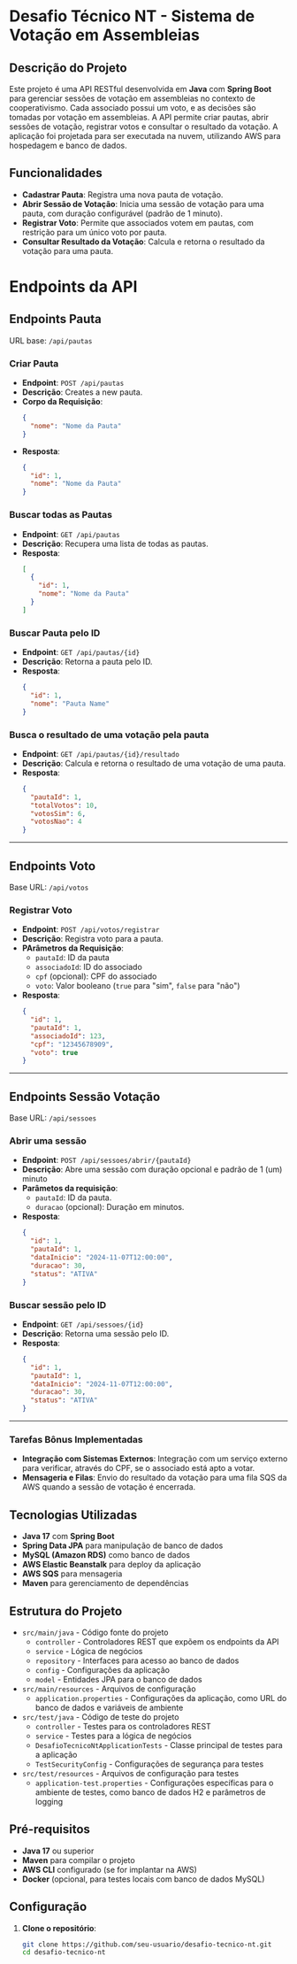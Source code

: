 # Desafio Técnico NT - Sistema de Votação em Assembleias

## Descrição do Projeto

Este projeto é uma API RESTful desenvolvida em **Java** com **Spring Boot** para gerenciar sessões de votação em assembleias no contexto de cooperativismo. Cada associado possui um voto, e as decisões são tomadas por votação em assembleias. A API permite criar pautas, abrir sessões de votação, registrar votos e consultar o resultado da votação. A aplicação foi projetada para ser executada na nuvem, utilizando AWS para hospedagem e banco de dados.

## Funcionalidades

- **Cadastrar Pauta**: Registra uma nova pauta de votação.
- **Abrir Sessão de Votação**: Inicia uma sessão de votação para uma pauta, com duração configurável (padrão de 1 minuto).
- **Registrar Voto**: Permite que associados votem em pautas, com restrição para um único voto por pauta.
- **Consultar Resultado da Votação**: Calcula e retorna o resultado da votação para uma pauta.

# Endpoints da API

## Endpoints Pauta

URL base: `/api/pautas`

### Criar Pauta

- **Endpoint**: `POST /api/pautas`
- **Descrição**: Creates a new pauta.
- **Corpo da Requisição**:
  ```json
  {
    "nome": "Nome da Pauta"
  }
  ```
- **Resposta**:
  ```json
  {
    "id": 1,
    "nome": "Nome da Pauta"
  }
  ```

### Buscar todas as Pautas

- **Endpoint**: `GET /api/pautas`
- **Descrição**: Recupera uma lista de todas as pautas.
- **Resposta**:
  ```json
  [
    {
      "id": 1,
      "nome": "Nome da Pauta"
    }
  ]
  ```

### Buscar Pauta pelo ID

- **Endpoint**: `GET /api/pautas/{id}`
- **Descrição**: Retorna a pauta pelo ID.
- **Resposta**:
  ```json
  {
    "id": 1,
    "nome": "Pauta Name"
  }
  ```

### Busca o resultado de uma votação pela pauta

- **Endpoint**: `GET /api/pautas/{id}/resultado`
- **Descrição**: Calcula e retorna o resultado de uma votação de uma pauta.
- **Resposta**:
  ```json
  {
    "pautaId": 1,
    "totalVotos": 10,
    "votosSim": 6,
    "votosNao": 4
  }
  ```

---

## Endpoints Voto

Base URL: `/api/votos`

### Registrar Voto

- **Endpoint**: `POST /api/votos/registrar`
- **Descrição**: Registra voto para a pauta.
- **PArâmetros da Requisição**:
  - `pautaId`: ID da pauta
  - `associadoId`: ID do associado
  - `cpf` (opcional): CPF do associado
  - `voto`: Valor booleano (`true` para "sim", `false` para "não")
- **Resposta**:
  ```json
  {
    "id": 1,
    "pautaId": 1,
    "associadoId": 123,
    "cpf": "12345678909",
    "voto": true
  }
  ```

---

## Endpoints Sessão Votação

Base URL: `/api/sessoes`

### Abrir uma sessão

- **Endpoint**: `POST /api/sessoes/abrir/{pautaId}`
- **Descrição**: Abre uma sessão com duração opcional e padrão de 1 (um) minuto
- **Parâmetos da requisição**:
  - `pautaId`: ID da pauta.
  - `duracao` (opcional): Duração em minutos.
- **Resposta**:
  ```json
  {
    "id": 1,
    "pautaId": 1,
    "dataInicio": "2024-11-07T12:00:00",
    "duracao": 30,
    "status": "ATIVA"
  }
  ```

### Buscar sessão pelo ID

- **Endpoint**: `GET /api/sessoes/{id}`
- **Descrição**: Retorna uma sessão pelo ID.
- **Resposta**:
  ```json
  {
    "id": 1,
    "pautaId": 1,
    "dataInicio": "2024-11-07T12:00:00",
    "duracao": 30,
    "status": "ATIVA"
  }
  ```

---


### Tarefas Bônus Implementadas

- **Integração com Sistemas Externos**: Integração com um serviço externo para verificar, através do CPF, se o associado está apto a votar.
- **Mensageria e Filas**: Envio do resultado da votação para uma fila SQS da AWS quando a sessão de votação é encerrada.

## Tecnologias Utilizadas

- **Java 17** com **Spring Boot**
- **Spring Data JPA** para manipulação de banco de dados
- **MySQL (Amazon RDS)** como banco de dados
- **AWS Elastic Beanstalk** para deploy da aplicação
- **AWS SQS** para mensageria
- **Maven** para gerenciamento de dependências


## Estrutura do Projeto

- `src/main/java` - Código fonte do projeto
  - `controller` - Controladores REST que expõem os endpoints da API
  - `service` - Lógica de negócios
  - `repository` - Interfaces para acesso ao banco de dados
  - `config` - Configurações da aplicação
  - `model` - Entidades JPA para o banco de dados
- `src/main/resources` - Arquivos de configuração
  - `application.properties` - Configurações da aplicação, como URL do banco de dados e variáveis de ambiente
- `src/test/java` - Código de teste do projeto
  - `controller` - Testes para os controladores REST
  - `service` - Testes para a lógica de negócios
  - `DesafioTecnicoNtApplicationTests` - Classe principal de testes para a aplicação
  - `TestSecurityConfig` - Configurações de segurança para testes
- `src/test/resources` - Arquivos de configuração para testes
  - `application-test.properties` - Configurações específicas para o ambiente de testes, como banco de dados H2 e parâmetros de logging

## Pré-requisitos

- **Java 17** ou superior
- **Maven** para compilar o projeto
- **AWS CLI** configurado (se for implantar na AWS)
- **Docker** (opcional, para testes locais com banco de dados MySQL)

## Configuração

1. **Clone o repositório**:
   ```bash
   git clone https://github.com/seu-usuario/desafio-tecnico-nt.git
   cd desafio-tecnico-nt
